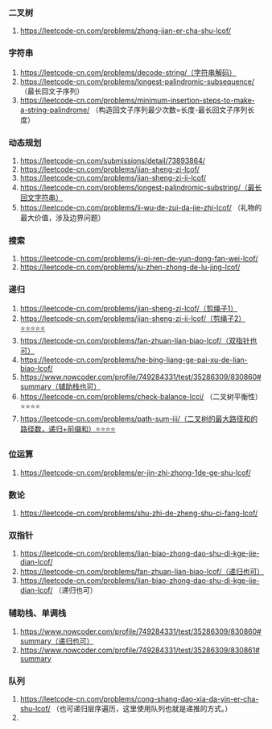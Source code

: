 ### 二叉树

1. https://leetcode-cn.com/problems/zhong-jian-er-cha-shu-lcof/

### 字符串

1. https://leetcode-cn.com/problems/decode-string/（字符串解码）
2. https://leetcode-cn.com/problems/longest-palindromic-subsequence/  （最长回文子序列）
3. https://leetcode-cn.com/problems/minimum-insertion-steps-to-make-a-string-palindrome/   （构造回文子序列最少次数=长度-最长回文子序列长度）

### 动态规划

1. https://leetcode-cn.com/submissions/detail/73893864/
2. https://leetcode-cn.com/problems/jian-sheng-zi-lcof/
3. https://leetcode-cn.com/problems/jian-sheng-zi-ii-lcof/
4. https://leetcode-cn.com/problems/longest-palindromic-substring/（最长回文字符串）
5. https://leetcode-cn.com/problems/li-wu-de-zui-da-jie-zhi-lcof/ （礼物的最大价值，涉及边界问题）

### 搜索

1. https://leetcode-cn.com/problems/ji-qi-ren-de-yun-dong-fan-wei-lcof/
2. https://leetcode-cn.com/problems/ju-zhen-zhong-de-lu-jing-lcof/

### 递归

1. https://leetcode-cn.com/problems/jian-sheng-zi-lcof/（剪绳子1）
2. https://leetcode-cn.com/problems/jian-sheng-zi-ii-lcof/（剪绳子2）⭐️⭐️⭐️⭐️⭐️
3. https://leetcode-cn.com/problems/fan-zhuan-lian-biao-lcof/（双指针也可）
4. https://leetcode-cn.com/problems/he-bing-liang-ge-pai-xu-de-lian-biao-lcof/
5. https://www.nowcoder.com/profile/749284331/test/35286309/830860#summary（辅助栈也可）
6. https://leetcode-cn.com/problems/check-balance-lcci/   （二叉树平衡性）⭐️⭐️⭐️⭐️
7. https://leetcode-cn.com/problems/path-sum-iii/（二叉树的最大路径和的路径数，递归+前缀和）⭐️⭐️⭐️⭐️

### 位运算

1. https://leetcode-cn.com/problems/er-jin-zhi-zhong-1de-ge-shu-lcof/

### 数论

1. https://leetcode-cn.com/problems/shu-zhi-de-zheng-shu-ci-fang-lcof/

### 双指针

1. https://leetcode-cn.com/problems/lian-biao-zhong-dao-shu-di-kge-jie-dian-lcof/
2. https://leetcode-cn.com/problems/fan-zhuan-lian-biao-lcof/（递归也可）
3. https://leetcode-cn.com/problems/lian-biao-zhong-dao-shu-di-kge-jie-dian-lcof/  （递归也可）

### 辅助栈、单调栈

1. https://www.nowcoder.com/profile/749284331/test/35286309/830860#summary（递归也可）
2. https://www.nowcoder.com/profile/749284331/test/35286309/830861#summary

### 队列

1. https://leetcode-cn.com/problems/cong-shang-dao-xia-da-yin-er-cha-shu-lcof/   （也可递归层序遍历，这里使用队列也就是递推的方式。）
2. 
